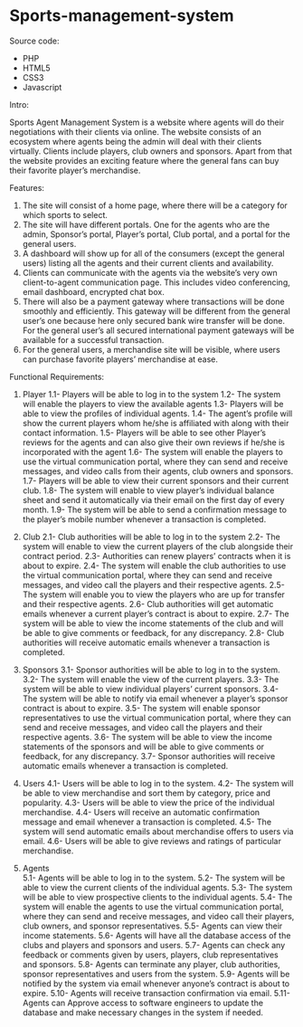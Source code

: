 # Sports-management-system
Source code:
* PHP
* HTML5
* CSS3
* Javascript

Intro:

Sports Agent Management System is a website where agents will do their negotiations with their clients via online. The website consists of an ecosystem where agents being the admin will deal with their clients virtually. Clients include players, club owners and sponsors. Apart from that the website provides an exciting feature where the general fans can buy their favorite player’s merchandise.

Features:

1. The site will consist of a home page, where there will be a category for which sports to select.
2. The site will have different portals. One for the agents who are the admin, Sponsor’s portal, Player’s portal, Club portal, and a portal for the general users. 
3. A dashboard will show up for all of the consumers (except the general users) listing all the agents and their current clients and availability. 
4. Clients can communicate with the agents via the website’s very own client-to-agent communication page. This includes video conferencing, email dashboard, encrypted chat box.
5. There will also be a payment gateway where transactions will be done smoothly and efficiently. This gateway will be different from the general user’s one because here only secured bank wire transfer will be done. For the general user’s all secured international payment gateways will be available for a successful transaction.
6. For the general users, a merchandise site will be visible, where users can purchase favorite players’ merchandise at ease.

Functional Requirements: 

1. Player
1.1- Players will be able to log in to the system 
1.2- The system will enable the players to view the available agents 
1.3- Players will be able to view the profiles of individual agents. 
1.4- The agent’s profile will show the current players whom he/she is affiliated with along with their contact information. 
1.5- Players will be able to see other Player’s reviews for the agents and can also give  their own reviews if he/she is incorporated with the agent 
1.6- The system will enable the players to use the virtual communication portal, where they can send and receive messages, and video calls from their agents, club owners and sponsors. 
1.7- Players will be able to view their current sponsors and their current club. 
1.8- The system will enable to view player’s individual balance sheet and send it 
           automatically via their email on the first day of every month. 
1.9- The system will be able to send a confirmation message to the player’s mobile number whenever a transaction is completed. 

2. Club 
2.1- Club authorities will be able to log in to the system 
2.2- The system will enable to view the current players of the club alongside their contract period. 
2.3- Authorities can renew players’ contracts when it is about to expire.
2.4- The system will enable the club authorities to use the virtual communication portal, 	where they can send and receive messages, and video call the players and their 	respective agents. 
2.5- The system will enable you to view the players who are up for transfer and their respective agents. 
2.6- Club authorities will get automatic emails whenever a current player’s contract is about to expire.
2.7- The system will be able to view the income statements of the club and will be able to give comments or feedback, for any discrepancy. 
2.8- Club authorities will receive automatic emails whenever a transaction is completed. 

3. Sponsors 
3.1- Sponsor authorities will be able to log in to the system. 
3.2- The system will enable the view of the current players. 
3.3- The system will be able to view individual players’ current sponsors. 
3.4- The system will be able to notify via email whenever a player’s sponsor contract 	is about to expire. 
3.5- The system will enable sponsor representatives to use the virtual communication portal, where they can send and receive messages, and video call the players and their respective agents. 
3.6- The system will be able to view the income statements of the sponsors and will     	be able to give comments or feedback, for any discrepancy. 
3.7- Sponsor authorities will receive automatic emails whenever a transaction is completed. 

4. Users 
4.1- Users will be able to log in to the system. 
4.2- The system will be able to view merchandise and sort them by category, price and popularity. 
4.3- Users will be able to view the price of the individual merchandise. 
4.4- Users will receive an automatic confirmation message and email whenever a  transaction is completed. 
4.5- The system will send automatic emails about merchandise offers to users via email. 
4.6- Users will be able to give reviews and ratings of particular merchandise. 

5. Agents  
5.1- Agents will be able to log in to the system. 
5.2- The system will be able to view the current clients of the individual agents. 5.3- The system will be able to view prospective clients to the individual agents.
5.4- The system will enable the agents to use the virtual communication portal,		 where they can send and receive messages, and video call their players,		 club owners, and sponsor representatives. 
5.5- Agents can view their income statements. 
5.6- Agents will have all the database access of the clubs and players and sponsors and  users. 
5.7- Agents can check any feedback or comments given by users, players, club representatives and sponsors. 
5.8- Agents can terminate any player, club authorities, sponsor representatives and users from the system. 
5.9- Agents will be notified by the system via email whenever anyone’s contract is about to expire. 
5.10- Agents will receive transaction confirmation via email. 
5.11- Agents can Approve access to software engineers to update the database and make necessary changes in the system if needed. 

